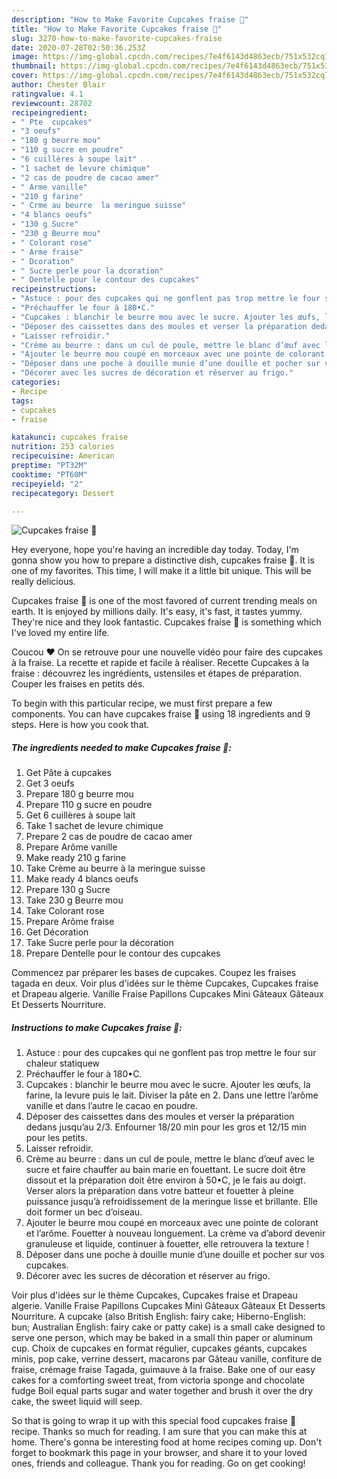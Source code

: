```yaml
---
description: "How to Make Favorite Cupcakes fraise 🍓"
title: "How to Make Favorite Cupcakes fraise 🍓"
slug: 3270-how-to-make-favorite-cupcakes-fraise
date: 2020-07-28T02:50:36.253Z
image: https://img-global.cpcdn.com/recipes/7e4f6143d4863ecb/751x532cq70/cupcakes-fraise-🍓-photo-principale-de-la-recette.jpg
thumbnail: https://img-global.cpcdn.com/recipes/7e4f6143d4863ecb/751x532cq70/cupcakes-fraise-🍓-photo-principale-de-la-recette.jpg
cover: https://img-global.cpcdn.com/recipes/7e4f6143d4863ecb/751x532cq70/cupcakes-fraise-🍓-photo-principale-de-la-recette.jpg
author: Chester Blair
ratingvalue: 4.1
reviewcount: 28702
recipeingredient:
- " Pte  cupcakes"
- "3 oeufs"
- "180 g beurre mou"
- "110 g sucre en poudre"
- "6 cuillères à soupe lait"
- "1 sachet de levure chimique"
- "2 cas de poudre de cacao amer"
- " Arme vanille"
- "210 g farine"
- " Crme au beurre  la meringue suisse"
- "4 blancs oeufs"
- "130 g Sucre"
- "230 g Beurre mou"
- " Colorant rose"
- " Arme fraise"
- " Dcoration"
- " Sucre perle pour la dcoration"
- " Dentelle pour le contour des cupcakes"
recipeinstructions:
- "Astuce : pour des cupcakes qui ne gonflent pas trop mettre le four sur chaleur statiquew"
- "Préchauffer le four à 180•C."
- "Cupcakes : blanchir le beurre mou avec le sucre. Ajouter les œufs, la farine, la levure puis le lait. Diviser la pâte en 2. Dans une lettre l’arôme vanille et dans l’autre le cacao en poudre."
- "Déposer des caissettes dans des moules et verser la préparation dedans jusqu’au 2/3. Enfourner 18/20 min pour les gros et 12/15 min pour les petits."
- "Laisser refroidir."
- "Crème au beurre : dans un cul de poule, mettre le blanc d’œuf avec le sucre et faire chauffer au bain marie en fouettant. Le sucre doit être dissout et la préparation doit être environ à 50•C, je le fais au doigt. Verser alors la préparation dans votre batteur et fouetter à pleine puissance jusqu’à refroidissement de la meringue lisse et brillante. Elle doit former un bec d’oiseau."
- "Ajouter le beurre mou coupé en morceaux avec une pointe de colorant et l’arôme. Fouetter à nouveau longuement. La crème va d’abord devenir granuleuse et liquide, continuer à fouetter, elle retrouvera la texture !"
- "Déposer dans une poche à douille munie d’une douille et pocher sur vos cupcakes."
- "Décorer avec les sucres de décoration et réserver au frigo."
categories:
- Recipe
tags:
- cupcakes
- fraise

katakunci: cupcakes fraise 
nutrition: 253 calories
recipecuisine: American
preptime: "PT32M"
cooktime: "PT60M"
recipeyield: "2"
recipecategory: Dessert

---
```



![Cupcakes fraise 🍓](https://img-global.cpcdn.com/recipes/7e4f6143d4863ecb/751x532cq70/cupcakes-fraise-🍓-photo-principale-de-la-recette.jpg)

Hey everyone, hope you're having an incredible day today. Today, I'm gonna show you how to prepare a distinctive dish, cupcakes fraise 🍓. It is one of my favorites. This time, I will make it a little bit unique. This will be really delicious.

Cupcakes fraise 🍓 is one of the most favored of current trending meals on earth. It is enjoyed by millions daily. It's easy, it's fast, it tastes yummy. They're nice and they look fantastic. Cupcakes fraise 🍓 is something which I've loved my entire life.

Coucou ❤ On se retrouve pour une nouvelle vidéo pour faire des cupcakes à la fraise. La recette et rapide et facile à réaliser. Recette Cupcakes à la fraise : découvrez les ingrédients, ustensiles et étapes de préparation. Couper les fraises en petits dés.


To begin with this particular recipe, we must first prepare a few components. You can have cupcakes fraise 🍓 using 18 ingredients and 9 steps. Here is how you cook that.

<!--inarticleads1-->

##### The ingredients needed to make Cupcakes fraise 🍓:

1. Get  Pâte à cupcakes
1. Get 3 oeufs
1. Prepare 180 g beurre mou
1. Prepare 110 g sucre en poudre
1. Get 6 cuillères à soupe lait
1. Take 1 sachet de levure chimique
1. Prepare 2 cas de poudre de cacao amer
1. Prepare  Arôme vanille
1. Make ready 210 g farine
1. Take  Crème au beurre à la meringue suisse
1. Make ready 4 blancs oeufs
1. Prepare 130 g Sucre
1. Take 230 g Beurre mou
1. Take  Colorant rose
1. Prepare  Arôme fraise
1. Get  Décoration
1. Take  Sucre perle pour la décoration
1. Prepare  Dentelle pour le contour des cupcakes


Commencez par préparer les bases de cupcakes. Coupez les fraises tagada en deux. Voir plus d&#39;idées sur le thème Cupcakes, Cupcakes fraise et Drapeau algerie. Vanille Fraise Papillons Cupcakes Mini Gâteaux Gâteaux Et Desserts Nourriture. 

<!--inarticleads2-->

##### Instructions to make Cupcakes fraise 🍓:

1. Astuce : pour des cupcakes qui ne gonflent pas trop mettre le four sur chaleur statiquew
1. Préchauffer le four à 180•C.
1. Cupcakes : blanchir le beurre mou avec le sucre. Ajouter les œufs, la farine, la levure puis le lait. Diviser la pâte en 2. Dans une lettre l’arôme vanille et dans l’autre le cacao en poudre.
1. Déposer des caissettes dans des moules et verser la préparation dedans jusqu’au 2/3. Enfourner 18/20 min pour les gros et 12/15 min pour les petits.
1. Laisser refroidir.
1. Crème au beurre : dans un cul de poule, mettre le blanc d’œuf avec le sucre et faire chauffer au bain marie en fouettant. Le sucre doit être dissout et la préparation doit être environ à 50•C, je le fais au doigt. Verser alors la préparation dans votre batteur et fouetter à pleine puissance jusqu’à refroidissement de la meringue lisse et brillante. Elle doit former un bec d’oiseau.
1. Ajouter le beurre mou coupé en morceaux avec une pointe de colorant et l’arôme. Fouetter à nouveau longuement. La crème va d’abord devenir granuleuse et liquide, continuer à fouetter, elle retrouvera la texture !
1. Déposer dans une poche à douille munie d’une douille et pocher sur vos cupcakes.
1. Décorer avec les sucres de décoration et réserver au frigo.


Voir plus d&#39;idées sur le thème Cupcakes, Cupcakes fraise et Drapeau algerie. Vanille Fraise Papillons Cupcakes Mini Gâteaux Gâteaux Et Desserts Nourriture. A cupcake (also British English: fairy cake; Hiberno-English: bun; Australian English: fairy cake or patty cake) is a small cake designed to serve one person, which may be baked in a small thin paper or aluminum cup. Choix de cupcakes en format régulier, cupcakes géants, cupcakes minis, pop cake, verrine dessert, macarons par Gâteau vanille, confiture de fraise, crémage fraise Tagada, guimauve à la fraise. Bake one of our easy cakes for a comforting sweet treat, from victoria sponge and chocolate fudge Boil equal parts sugar and water together and brush it over the dry cake, the sweet liquid will seep. 

So that is going to wrap it up with this special food cupcakes fraise 🍓 recipe. Thanks so much for reading. I am sure that you can make this at home. There's gonna be interesting food at home recipes coming up. Don't forget to bookmark this page in your browser, and share it to your loved ones, friends and colleague. Thank you for reading. Go on get cooking!
